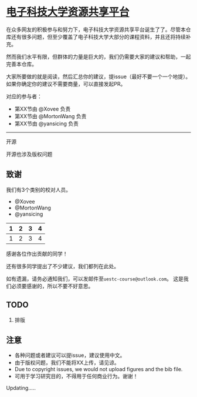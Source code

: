 # [电子科技大学资源共享平台](https://github.com/Xovee/uestc-course) 

在众多网友的积极参与和努力下，电子科技大学资源共享平台诞生了了。尽管本仓库还有很多问题，但至少覆盖了电子科技大学大部分的课程资料，并且还将持续补充。

然而我们水平有限，但群体的力量是巨大的，我们仍需要大家的建议和帮助，一起完善本仓库。

大家所要做的就是阅读，然后汇总你的建议，提issue（最好不要一个一个地提）。如果你确定你的建议不需要商量，可以直接发起PR。

对应的参与者：
  - 第XX节由 @Xovee 负责
  - 第XX节由 @MortonWang 负责
  - 第XX节由 @yansicing 负责

--------------------

开源

 开源也涉及版权问题


致谢
--------------------

我们有3个类别的校对人员。
  - @Xovee 
  - @MortonWang 
  - @yansicing 



| 1| 2 | 3 | 4 |
| ------------ | ------------ | ------------ | ------------ |
| 1 | 2 | 3 | 4 |

感谢各位作出贡献的同学！

还有很多同学提出了不少建议，我们都列在此处。

如有遗漏，请务必通知我们，可以发邮件至`uestc-course@outlook.com`。
这是我们必须要感谢的，所以不要不好意思。


TODO
---------

 1. 排版



注意
-----------

 - 各种问题或者建议可以提issue，建议使用中文。 
 - 由于版权问题，我们不能将XX上传，请见谅。
 - Due to copyright issues, we would not upload figures and the bib file.
 - 可用于学习研究目的，不得用于任何商业行为。谢谢！


Updating.....